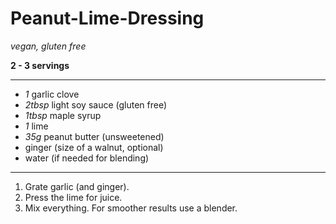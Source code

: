 # Peanut-Lime-Dressing

*vegan, gluten free*

**2 - 3 servings**

---

- *1* garlic clove
- *2tbsp* light soy sauce (gluten free)
- *1tbsp* maple syrup
- *1* lime
- *35g* peanut butter (unsweetened)
- ginger (size of a walnut, optional)
- water (if needed for blending)

---

1. Grate garlic (and ginger).
2. Press the lime for juice.
3. Mix everything. For smoother results use a blender. 